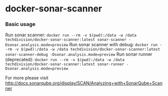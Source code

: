 # docker-sonar-scanner

### Basic usage
Run sonar scanner: `docker run --rm -v $(pwd):/data -w /data techdivision/docker-sonar-scanner:latest sonar-scanner -Dsonar.analysis.mode=preview`
Run sonar scanner with debug: `docker run --rm -v $(pwd):/data -w /data techdivision/docker-sonar-scanner:latest sonar-scanner-debug -Dsonar.analysis.mode=preview`
Run sonar runner (deprecated): `docker run --rm -v $(pwd):/data -w /data techdivision/docker-sonar-scanner:latest sonar-runner -Dsonar.analysis.mode=preview`

For more please visit http://docs.sonarqube.org/display/SCAN/Analyzing+with+SonarQube+Scanner
